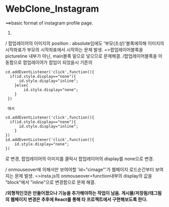 # WebClone_Instagram

==>basic format of instagram profile page.

1.

/ 팝업레이어의 이미지의 position : absolute임에도 '부모(조상)'블록에의해 이미지의 시작좌표가 부모의 시작좌표에서 시작하는 문제 발생.
=>팝업레이어블록을 pictureline 내부가 아닌, main블록 밑으로 넣으므로 문제해결.
  /팝업레이어블록을 이동함으로 팝업레이어가 팝업이 되었을시 기존의 
  
    cd.addEventListener('click',function(){
      if(id.style.display=="none"){
          id.style.display="inline";
        }else{
            id.style.display="none";
        }
     })
     
     에서
     
    cd.addEventListener('click',function(){
      if(id.style.display=="none"){
          id.style.display="inline";
        }
    })
    id.addEventListener('click',function(){
        id.style.display="none";
    })
    
   로 변경, 팝업레이어의 이미지를 클릭시 팝업레이어의 display를 none으로 변경.
    
/ onmouseover에 의해서만 보여야할 'id="cimage"'가 웹페이지 로드순간부터 보여지는 문제 발생.
=>insta.js의 onmouseover=function내부의 display의 값을 "block"에서 "inline"으로 변경함으로 문제 해결.

**/외형적인것은 만들어졌으나 기능을 추가해야하는 작업이 남음. 게시물/저장됨/태그됨의 웹페이지 변경은 추후에 React를 통해 타 프로젝트에서 구현해보도록 한다.**
